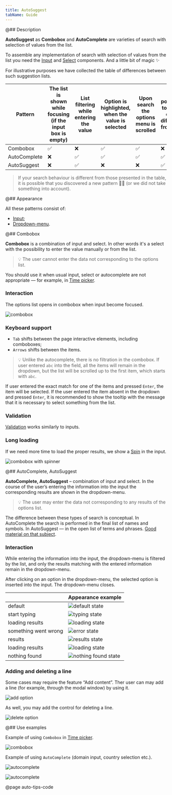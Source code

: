 ```yaml
---
title: AutoSuggest
tabName: Guide
---
```


@## Description

**AutoSuggest** as **Combobox** and **AutoComplete** are varieties of search with selection of values from the list.

To assemble any implementation of search with selection of values from the list you need the [Input](/components/input/) and [Select](/components/select/) components. And a little bit of magic ✨

For illustrative purposes we have collected the table of differences between such suggestion lists.

| Pattern      | The list is shown while focusing (if the input box is empty) | List filtering while entering the value | Option is highlighted, when the value is selected | Upon search the options menu is scrolled | It's possible to input data different from the list |
| ------------ | ------------------------------------------------------------ | --------------------------------------- | ------------------------------------------------- | ---------------------------------------- | --------------------------------------------------- |
| Combobox     | ✅                                                           | ❌                                      | ✅                                                | ✅                                       | ❌                                                  |
| AutoComplete | ❌                                                           | ✅                                      | ✅                                                | ✅                                       | ✅                                                  |
| AutoSuggest  | ❌                                                           | ✅                                      | ❌                                                | ❌                                       | ✅                                                  |

> If your search behaviour is different from those presented in the table, it is possible that you discovered a new pattern 🕺🏻 (or we did not take something into account).

@## Appearance

All these patterns consist of:

- [Input](/components/input/);
- [Dropdown-menu](/components/dropdown-menu/).

@## Combobox

**Combobox** is a combination of input and select. In other words it's a select with the possibility to enter the value manually or from the list.

> 💡 The user cannot enter the data not corresponding to the options list.

You should use it when usual input, select or autocomplete are not appropriate — for example, in [Time picker](/components/time-picker/).

### Interaction

The options list opens in combobox when input become focused.

![combobox](static/combobox-example.png)

### Keyboard support

- `Tab` shifts between the page interactive elements, including comboboxes;
- `Arrows` shifts between the items.

> 💡 Unlike the autocomplete, there is no filtration in the combobox. If user entered `abc` into the field, all the items will remain in the dropdown, but the list will be scrolled up to the first item, which starts with `abc`.

If user entered the exact match for one of the items and pressed `Enter`, the item will be selected. If the user entered the item absent in the dropdown and pressed `Enter`, it is recommended to show the tooltip with the message that it is necessary to select something from the list.

### Validation

[Validation](/patterns/validation-form/) works similarly to inputs.

### Long loading

If we need more time to load the proper results, we show a [Spin](/components/spin/) in the input.

![combobox with spinner](static/spinner.png)

@## AutoComplete, AutoSuggest

**AutoComplete, AutoSuggest** – combination of input and select. In the course of the user’s entering the information into the input the corresponding results are shown in the dropdown-menu.

> 💡 The user may enter the data not corresponding to any results of the options list.

The difference between these types of search is conceptual. In AutoComplete the search is performed in the final list of names and symbols. In AutoSuggest — in the open list of terms and phrases. [Good material on that subject](https://uxmag.com/articles/designing-search-as-you-type-suggestions).

### Interaction

While entering the information into the input, the dropdown-menu is filtered by the list, and only the results matching with the entered information remain in the dropdown-menu.

After clicking on an option in the dropdown-menu, the selected option is inserted into the input. The dropdown-menu closes.

|                      | Appearance example                               |
| -------------------- | ------------------------------------------------ |
| default              | ![default state](static/default.png)             |
| start typing         | ![typing state](static/start.png)                |
| loading results      | ![loading state](static/loading-1.png)           |
| something went wrong | ![error state](static/error.png)                 |
| results              | ![results state](static/results.png)             |
| loading results      | ![loading state](static/loading-2.png)           |
| nothing found        | ![nothing found state](static/nothing-found.png) |

### Adding and deleting a line

Some cases may require the feature “Add content”. Ther user can may add a line (for example, through the modal window) by using it.

![add option](static/auto-tips-add.png)

As well, you may add the control for deleting a line.

![delete option](static/auto-tips-delete.png)

@## Use examples

Example of using `Combobox` in [Time picker](http://i.semrush.com/components/time-picker/).

![combobox](static/combobox.png)

Example of using `AutoComplete` (domain input, country selection etc.).

![autocomplete](static/autocomplete-2.png)

![autocomplete](static/autocomplete.png)

@page auto-tips-code
